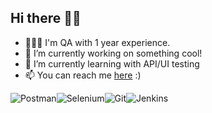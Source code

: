 ## Hi there 👋🏼

- 👨🏽‍💻 I'm QA with 1 year experience.
- 🔭 I’m currently working on something cool!
- 🌱 I’m currently learning with API/UI testing
- 📫 You can reach me [here](https://t.me/neblessed/) :)

![Postman](https://img.shields.io/badge/Postman-FF6C37?style=for-the-badge&logo=postman&logoColor=white)![Selenium](https://img.shields.io/badge/-selenium-%43B02A?style=for-the-badge&logo=selenium&logoColor=white)![Git](https://img.shields.io/badge/git-%23F05033.svg?style=for-the-badge&logo=git&logoColor=white)![Jenkins](https://img.shields.io/badge/jenkins-%232C5263.svg?style=for-the-badge&logo=jenkins&logoColor=white)
